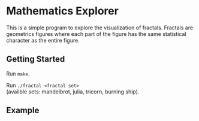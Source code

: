 # Mathematics Explorer

This is a simple program to explore the visualization of fractals. Fractals are geometrics figures where each part of the figure has the same statistical character as the entire figure.

## Getting Started

Run `make`.

Run `./fractal <fractal set>`\
(availble sets: mandelbrot, julia, tricorn, burning ship).

## Example
